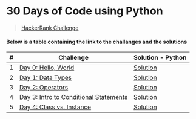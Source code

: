 # 30 Days of Code using Python

> [HackerRank Challenge](https://www.hackerrank.com/domains/tutorials/30-days-of-code "HackRank")



#### Below is a table containing the link to the challanges and the solutions



| #   | Challenge                                                                           | Solution - Python                                                   |
| --- | ----------------------------------------------------------------------------------- | ------------------------------------------------------------------------ |
| 1   | [Day 0: Hello, World](https://www.hackerrank.com/challenges/30-hello-world/problem) | [Solution](https://github.com/Sofiyyah1/HackerRank-Challenges/blob/main/Python%20-%2030%20Days%20of%20Code/Day%200:%20Hello%2C%20World.py) |
| 2  | [Day 1: Data Types](https://www.hackerrank.com/challenges/30-data-types/problem?isFullScreen=false) | [Solution](https://github.com/Sofiyyah1/HackerRank-Challenges/blob/main/Python%20-%2030%20Days%20of%20Code/Day%201:%20Data%20Types.py) |
| 3 | [Day 2: Operators](https://www.hackerrank.com/challenges/30-data-types/problem?isFullScreen=false) | [Solution](https://github.com/Sofiyyah1/HackerRank-Challenges/blob/main/Python%20-%2030%20Days%20of%20Code/Day%202:%20Operators.py) |
| 4 | [Day 3: Intro to Conditional Statements](https://www.hackerrank.com/challenges/30-conditional-statements/problem?isFullScreen=false) | [Solution](.) |
| 5 | [Day 4: Class vs. Instance](https://www.hackerrank.com/challenges/30-class-vs-instance/problem?isFullScreen=false) | [Solution](.) |

